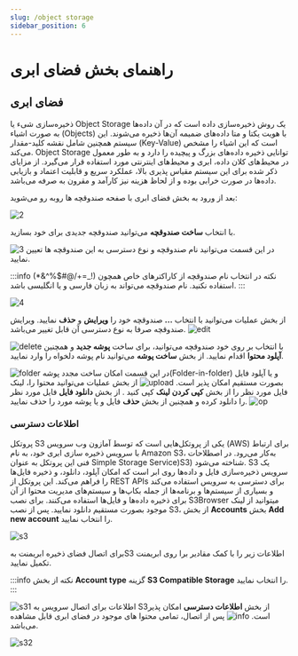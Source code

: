```yaml
---
slug: /object storage
sidebar_position: 6
---
```

# راهنمای بخش فضای ابری

## فضای ابری

ذخیره‌سازی شیء یا Object Storage یک روش ذخیره‌سازی داده است که در آن داده‌ها به صورت اشیاء (Objects) با هویت یکتا و متا داده‌های ضمیمه آن‌ها ذخیره می‌شوند. این سیستم همچنین شامل نقشه کلید-مقدار (Key-Value) است که این اشیاء را مشخص می‌کند. Object Storage توانایی ذخیره داده‌های بزرگ و پیچیده را دارد و به طور معمول در محیط‌های کلان داده، ابری و محیط‌های اینترنتی مورد استفاده قرار می‌گیرد. از مزایای ذکر شده برای این سیستم مقیاس پذیری بالا، عملکرد سریع و قابلیت اعتماد و بازیابی داده‌ها در صورت 
خرابی بوده و از لحاظ هزینه نیز کارآمد و مقرون به صرفه می‌باشد.

بعد از ورود به بخش فضای ابری با صفحه صندوقچه ها روبه رو می‌شوید:

![2](/img/objectstorage/2.png)

با انتخاب **ساخت صندوقچه** می‌‌توانید صندوقچه جدیدی برای خود بسازید.

![3](/img/objectstorage/3.png)
در این قسمت می‌توانید نام صندوقچه و نوع دسترسی به این صندوقچه ها تعیین نمایید.


:::info نکته
در انتخاب نام صندوقچه از کاراکترهای خاص همچون (!_=+/@#$%^&*) استفاده نکنید. نام صندوقچه می‌تواند به زبان فارسی و یا انگلیسی باشد.
:::

![4](/img/objectstorage/4.png)


از بخش عملیات می‌توانید با انتخاب  **...**   صندوقچه خود را **ویرایش**  و **حذف**  نمایید.
ویرایش صندوقچه صرفا به نوع دسترسی آن قابل تغییر می‌باشد.
![edit](/img/objectstorage/edit.png)

![delete](/img/objectstorage/delete.png)
با انتخاب بر روی خود صندوقچه می‌توانید، برای ساخت **پوشه جدید** و همچنین **آپلود محتوا** اقدام نمایید.
از بخش **ساخت پوشه** می‌توانید نام پوشه دلخواه را وارد نمایید.

![folder](/img/objectstorage/folder.png)
در این قسمت امکان ساخت مجدد پوشه(Folder-in-folder) و یا آپلود فایل بصورت مستقیم امکان پذیر است.
![upload](/img/objectstorage/upload.png)
از بخش عملیات می‌توانید محتوا را، لینک فایل مورد نظر را از بخش  **کپی کردن لینک** کپی کنید  .
از بخش **دانلود فایل** فایل مورد نظر را دانلود کرده و همچنین از بخش **حذف**  فایل و یا پوشه مورد را حذف نمایید.
![op](/img/objectstorage/op.png)

### اطلاعات دسترسی
پروتکل S3 یکی از پروتکل‌هایی است که توسط آمازون وب سرویس (AWS) برای ارتباط با سرویس ذخیره سازی ابری خود، به نام Amazon S3، به‌کار می‌رود. 
در اصطلاحات فنی این پروتکل به عنوان Simple Storage Service)S3) شناخته می‌شود. S3 یک سرویس ذخیره‌سازی فایل و داده‌ها روی ابر است که امکان آپلود، دانلود، و ذخیره فایل‌ها را فراهم می‌کند. این پروتکل از REST APIs برای دسترسی به سرویس استفاده می‌کند و بسیاری از سیستم‌ها و برنامه‌ها از جمله بکاپ‌ها و سیستم‌های مدیریت محتوا از آن برای ذخیره داده‌ها و فایل‌ها استفاده می‌کنند.
برای نصب S3Browser میتوانید از لینک موجود بصورت مستقیم دانلود نمایید.
پس از نصب S3، از بخش **Accounts** بخش **Add new account**  را انتخاب نمایید.

![s3](/img/objectstorage/s3.png)

برای اتصال فضای ذخیره ابریمنت بهS3 اطلاعات زیر را با کمک مقادیر برا روی ابریمنت تکمیل نمایید.

:::info نکته
از بخش **Account type**  گزینه **S3 Compatible Storage** را انتخاب نمایید.
:::

![s31](/img/objectstorage/s31.png)
اطلاعات برای اتصال سرویس به S3از بخش **اطلاعات دسترسی** امکان پذیر است.
![info](/img/objectstorage/info.png)
پس از اتصال، تمامی محتوا های موجود در فضای ابری قابل مشاهده می‌باشد.

![s32](/img/objectstorage/s32.png)



